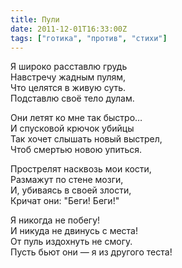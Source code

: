 ```yaml
---
title: Пули
date: 2011-12-01T16:33:00Z
tags: ["готика", "против", "стихи"]
---
```


Я широко расставлю грудь  
Навстречу жадным пулям,  
Что целятся в живую суть.  
Подставлю своё тело дулам.  

Они летят ко мне так быстро…  
И спусковой крючок убийцы  
Так хочет слышать новый выстрел,  
Чтоб смертью новою упиться.  

Прострелят насквозь мои кости,  
Размажут по стене мозги,  
И, убиваясь в своей злости,  
Кричат они: "Беги! Беги!"  

Я никогда не побегу!  
И никуда не двинусь с места!  
От пуль издохнуть не смогу.  
Пусть бьют они — я из другого теста!  
